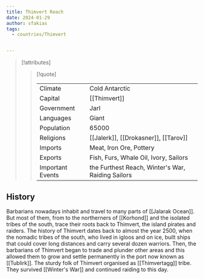 ```yaml
---
title: Thimvert Reach
date: 2024-01-29
author: sfakias
tags:
  - countries/Thimvert


---
```

> [!attributes]
> 
> > [!quote]
> >
> > | | |
> > | --- | --- |
> > | Climate | Cold Antarctic |
> > | Capital | [[Thimvert]] |
> > | Government | Jarl |
> > | Languages | Giant |
> > | Population | 65000 |
> > | Religions | [[Jalerk]], [[Drokasner]], [[Tarov]] |
> > | Imports | Meat, Iron Ore, Pottery |
> > | Exports | Fish, Furs, Whale Oil, Ivory, Sailors |
> > | Important Events | the Furthest Reach, Winter's War, Raiding Sailors |

## History

Barbarians nowadays inhabit and travel to many parts of [[Jalarak Ocean]]. But most of them, from to the northerners of [[Korhond]] and the isolated tribes of the south, trace their roots back to Thimvert, the island pirates and raiders. The history of Thimvert dates back to almost the year 2500, when the nomadic tribes of the south, who lived in igloos and on ice, built ships that could cover long distances and carry several dozen warriors. Then, the barbarians of Thimvert began to trade and plunder other areas and this allowed them to grow and settle permanently in the port now known as [[Tublirk]]. The sturdy folk of Thimvert organised as [[Thimvertagg]] tribe. They survived [[Winter's War]] and continued raiding to this day.